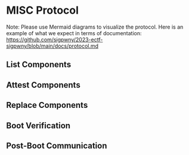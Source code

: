 # MISC Protocol

Note: Please use Mermaid diagrams to visualize the protocol. Here is an example of what we expect in terms of documentation: https://github.com/sigpwny/2023-ectf-sigpwny/blob/main/docs/protocol.md

## List Components



## Attest Components



## Replace Components



## Boot Verification



## Post-Boot Communication


